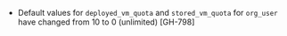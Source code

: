 * Default values for `deployed_vm_quota` and `stored_vm_quota` for `org_user` have changed from 10 to 0 (unlimited) [GH-798]
